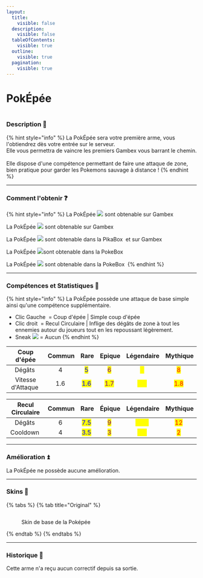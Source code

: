 ```yaml
---
layout:
  title:
    visible: false
  description:
    visible: false
  tableOfContents:
    visible: true
  outline:
    visible: true
  pagination:
    visible: true
---
```


# PokÉpée

<img src="../../.gitbook/assets/file.excalidraw (25).svg" alt="" class="gitbook-drawing">

### Description 📃&#x20;

{% hint style="info" %}
La PokÉpée sera votre première arme, vous l'obtiendrez dès votre entrée sur le serveur. \
Elle vous permettra de vaincre les premiers Gambex vous barrant le chemin.\
\
Elle dispose d'une compétence permettant de faire une attaque de zone, bien pratique pour garder les Pokemons sauvage à distance !
{% endhint %}

***

### Comment l'obtenir ❓

{% hint style="info" %}
La PokÉpée ![](<../../.gitbook/assets/image (229).png>) sont obtenable sur Gambex <img src="../../.gitbook/assets/lokix (1).png" alt="" data-size="line">

La PokÉpée  ![](<../../.gitbook/assets/image (230).png>) sont obtenable sur Gambex <img src="../../.gitbook/assets/lokix (1).png" alt="" data-size="line">

La PokÉpée ![](<../../.gitbook/assets/image (231).png>) sont obtenable dans la PikaBox <img src="../../.gitbook/assets/image (243).png" alt="" data-size="line"> et sur Gambex  <img src="../../.gitbook/assets/lokix (1).png" alt="" data-size="line">

La PokÉpée ![](<../../.gitbook/assets/image (232).png>)sont obtenable dans la PokeBox <img src="../../.gitbook/assets/image (243).png" alt="" data-size="line">

La PokÉpée ![](<../../.gitbook/assets/image (233).png>) sont obtenable dans la PokeBox <img src="../../.gitbook/assets/image (243).png" alt="" data-size="line">&#x20;
{% endhint %}

***

### Compétences et Statistiques 💠

{% hint style="info" %}
La PokÉpée possède une attaque de base simple ainsi qu'une compétence supplémentaire.

* Clic Gauche <img src="../../.gitbook/assets/left-click (3).png" alt="" data-size="line"> = Coup d'épée | Simple coup d'épée
* Clic droit <img src="../../.gitbook/assets/right-click (3).png" alt="" data-size="line"> = Recul Circulaire | Inflige des dégâts de zone à tout les ennemies autour du joueurs tout en les repoussant légèrement.
* Sneak ![](<../../.gitbook/assets/shift (4).png>) = Aucun
{% endhint %}

<table data-full-width="true"><thead><tr><th align="center">Coup d'épée</th><th align="center">Commun</th><th align="center">Rare</th><th align="center">Epique</th><th align="center">Légendaire</th><th align="center">Mythique</th></tr></thead><tbody><tr><td align="center">Dégâts <img src="../../.gitbook/assets/physical_damage (2).png" alt="" data-size="line"></td><td align="center">4 <img src="../../.gitbook/assets/physical_damage (13).png" alt=""></td><td align="center"><mark style="color:blue;">5</mark> <img src="../../.gitbook/assets/physical_damage (12).png" alt=""></td><td align="center"><mark style="color:purple;">6</mark> <img src="../../.gitbook/assets/physical_damage (11).png" alt=""></td><td align="center"><mark style="color:yellow;">7</mark> <img src="../../.gitbook/assets/physical_damage (10).png" alt=""></td><td align="center"><mark style="color:red;">8</mark> <img src="../../.gitbook/assets/physical_damage (9).png" alt=""></td></tr><tr><td align="center">Vitesse d'Attaque <img src="../../.gitbook/assets/attack_speed (6).png" alt="" data-size="line"></td><td align="center">1.6 <img src="../../.gitbook/assets/attack_speed (7).png" alt="" data-size="original"></td><td align="center"><mark style="color:blue;">1.6</mark> <img src="../../.gitbook/assets/attack_speed (8).png" alt="" data-size="original"></td><td align="center"><mark style="color:purple;">1.7</mark> <img src="../../.gitbook/assets/attack_speed (9).png" alt="" data-size="original"></td><td align="center"><mark style="color:yellow;">1.7</mark> <img src="../../.gitbook/assets/attack_speed (10).png" alt="" data-size="original"></td><td align="center"><mark style="color:red;">1.8</mark> <img src="../../.gitbook/assets/attack_speed (11).png" alt="" data-size="original"></td></tr></tbody></table>

<table data-full-width="true"><thead><tr><th align="center">Recul Circulaire</th><th align="center">Commun</th><th align="center">Rare</th><th align="center">Épique</th><th align="center">Légendaire</th><th align="center">Mythique</th></tr></thead><tbody><tr><td align="center">Dégâts <img src="../../.gitbook/assets/physical_damage (3).png" alt="" data-size="line"></td><td align="center">6 <img src="../../.gitbook/assets/physical_damage (4).png" alt=""></td><td align="center"><mark style="color:blue;">7.5</mark> <img src="../../.gitbook/assets/physical_damage (5).png" alt=""></td><td align="center"><mark style="color:purple;">9</mark> <img src="../../.gitbook/assets/physical_damage (6).png" alt=""></td><td align="center"><mark style="color:yellow;">10.5</mark> <img src="../../.gitbook/assets/physical_damage (7).png" alt=""></td><td align="center"><mark style="color:red;">12</mark> <img src="../../.gitbook/assets/physical_damage (8).png" alt=""></td></tr><tr><td align="center">Cooldown <img src="../../.gitbook/assets/skill_damage (1).png" alt="" data-size="line"></td><td align="center">4 <img src="../../.gitbook/assets/skill_damage (2).png" alt=""></td><td align="center"><mark style="color:blue;">3.5</mark> <img src="../../.gitbook/assets/skill_damage (3).png" alt=""></td><td align="center"><mark style="color:purple;">3</mark> <img src="../../.gitbook/assets/skill_damage (4).png" alt=""></td><td align="center"><mark style="color:yellow;">2.5</mark> <img src="../../.gitbook/assets/skill_damage (5).png" alt=""></td><td align="center"><mark style="color:red;">2</mark> <img src="../../.gitbook/assets/skill_damage (6).png" alt=""></td></tr></tbody></table>

***

### Amélioration ⏫

La PokÉpée ne possède aucune amélioration.

***

### Skins 🎨

{% tabs %}
{% tab title="Original" %}
<figure><img src="../../.gitbook/assets/pokeball_sword (4).png" alt=""><figcaption><p>Skin de base de la Poképée</p></figcaption></figure>
{% endtab %}
{% endtabs %}

***

### Historique 📖

Cette arme n'a reçu aucun correctif depuis sa sortie.
